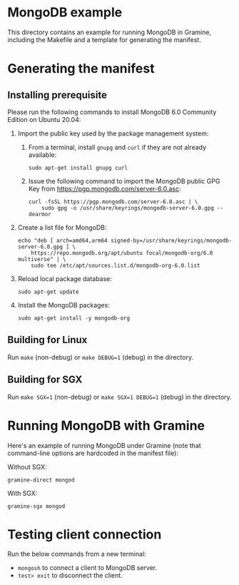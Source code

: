 # MongoDB example

This directory contains an example for running MongoDB in Gramine, including the
Makefile and a template for generating the manifest.

# Generating the manifest

## Installing prerequisite

Please run the following commands to install MongoDB 6.0 Community Edition on Ubuntu 20.04:

1. Import the public key used by the package management system:

    1. From a terminal, install `gnupg` and `curl` if they are not already available:
       ```
       sudo apt-get install gnupg curl
       ```

    2. Issue the following command to import the MongoDB public GPG Key from
       https://pgp.mongodb.com/server-6.0.asc:
       ```
       curl -fsSL https://pgp.mongodb.com/server-6.0.asc | \
           sudo gpg -o /usr/share/keyrings/mongodb-server-6.0.gpg --dearmor
        ```

2. Create a list file for MongoDB:
   ```
   echo "deb [ arch=amd64,arm64 signed-by=/usr/share/keyrings/mongodb-server-6.0.gpg ] \
       https://repo.mongodb.org/apt/ubuntu focal/mongodb-org/6.0 multiverse" | \
       sudo tee /etc/apt/sources.list.d/mongodb-org-6.0.list
   ```

3. Reload local package database:
   ```
   sudo apt-get update
   ```

4. Install the MongoDB packages:
   ```
   sudo apt-get install -y mongodb-org
   ```

## Building for Linux

Run `make` (non-debug) or `make DEBUG=1` (debug) in the directory.

## Building for SGX

Run `make SGX=1` (non-debug) or `make SGX=1 DEBUG=1` (debug) in the directory.

# Running MongoDB with Gramine

Here's an example of running MongoDB under Gramine (note that command-line options are hardcoded in
the manifest file):

Without SGX:
```
gramine-direct mongod
```

With SGX:
```
gramine-sgx mongod
```

# Testing client connection

Run the below commands from a new terminal:

- `mongosh` to connect a client to MongoDB server.
- `test> exit` to disconnect the client.
